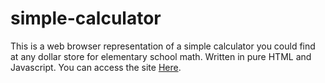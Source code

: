 # simple-calculator

This is a web browser representation of a simple calculator you could find at any dollar store for elementary school math. Written in pure HTML and Javascript.
You can access the site [Here](https://protojanus.github.io/simple-calculator/).